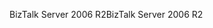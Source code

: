 <span data-ttu-id="68e91-101">BizTalk Server 2006 R2</span><span class="sxs-lookup"><span data-stu-id="68e91-101">BizTalk Server 2006 R2</span></span>